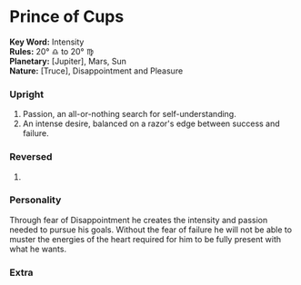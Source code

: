 # Prince of Cups

**Key Word:** Intensity  
**Rules:** 20° ♎︎ to 20° ♍︎  
**Planetary:** [Jupiter], Mars, Sun  
**Nature:** [Truce], Disappointment and Pleasure  


### Upright

1) Passion, an all-or-nothing search for self-understanding.
2) An intense desire, balanced on a razor's edge between success and failure.


### Reversed

1) 


### Personality

Through fear of Disappointment he creates the intensity and passion needed to pursue his goals. Without the fear of failure he will not be able to muster the energies of the heart required for him to be fully present with what he wants.


### Extra


